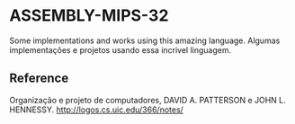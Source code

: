 # ASSEMBLY-MIPS-32
Some implementations and works using this amazing language.
Algumas implementações e projetos usando essa incrivel linguagem.



## Reference
  Organização e projeto de computadores, DAVID A. PATTERSON e JOHN L. HENNESSY.
  http://logos.cs.uic.edu/366/notes/
  
